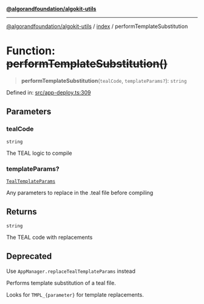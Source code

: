 [**@algorandfoundation/algokit-utils**](../../README.md)

***

[@algorandfoundation/algokit-utils](../../README.md) / [index](../README.md) / performTemplateSubstitution

# Function: ~~performTemplateSubstitution()~~

> **performTemplateSubstitution**(`tealCode`, `templateParams?`): `string`

Defined in: [src/app-deploy.ts:309](https://github.com/algorandfoundation/algokit-utils-ts/blob/main/src/app-deploy.ts#L309)

## Parameters

### tealCode

`string`

The TEAL logic to compile

### templateParams?

[`TealTemplateParams`](../../types/app/interfaces/TealTemplateParams.md)

Any parameters to replace in the .teal file before compiling

## Returns

`string`

The TEAL code with replacements

## Deprecated

Use `AppManager.replaceTealTemplateParams` instead

Performs template substitution of a teal file.

Looks for `TMPL_{parameter}` for template replacements.
